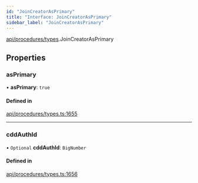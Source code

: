 ```yaml
---
id: "JoinCreatorAsPrimary"
title: "Interface: JoinCreatorAsPrimary"
sidebar_label: "JoinCreatorAsPrimary"
---
```


[api/procedures/types](../../../../../modules/API/Procedures/Types/Types.md).JoinCreatorAsPrimary

## Properties

### asPrimary

• **asPrimary**: ``true``

#### Defined in

[api/procedures/types.ts:1655](https://github.com/PolymeshAssociation/polymesh-sdk/blob/5b946f904/src/api/procedures/types.ts#L1655)

___

### cddAuthId

• `Optional` **cddAuthId**: `BigNumber`

#### Defined in

[api/procedures/types.ts:1656](https://github.com/PolymeshAssociation/polymesh-sdk/blob/5b946f904/src/api/procedures/types.ts#L1656)
